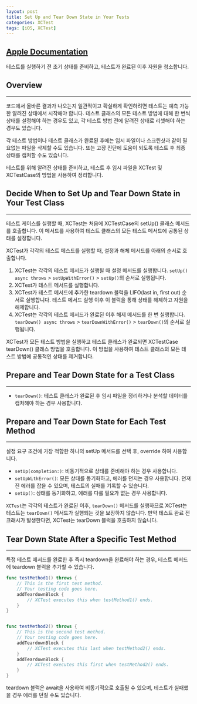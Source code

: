 ```yaml
---
layout: post
title: Set Up and Tear Down State in Your Tests
categories: XCTest
tags: [iOS, XCTest]
---
```


## [Apple Documentation](https://developer.apple.com/documentation/xctest/xctestcase/set_up_and_tear_down_state_in_your_tests)

테스트를 실행하기 전 초기 상태를 준비하고, 테스트가 완료된 이후 자원을 청소합니다.

## Overview
---

코드에서 올바른 결과가 나오는지 일관적이고 확실하게 확인하려면 테스트는 예측 가능한 알려진 상태에서 시작해야 합니다. 테스트 클래스의 모든 테스트 방법에 대해 한 번씩 상태를 설정해야 하는 경우도 있고, 각 테스트 방법 전에 알려진 상태로 리셋해야 하는 경우도 있습니다.

각 테스트 방법이나 테스트 클래스가 완료된 후에는 임시 파일이나 스크린샷과 같이 필요없는 파일을 삭제할 수도 있습니다. 또는 고장 진단에 도움이 되도록 테스트 후 최종 상태를 캡처할 수도 있습니다.

테스트를 위해 알려진 상태를 준비하고, 테스트 후 임시 파일을 XCTest 및 XCTestCase의 방법을 사용하여 정리합니다.

## Decide When to Set Up and Tear Down State in Your Test Class
---

테스트 케이스를 실행할 때, XCTest는 처음에 XCTestCase의 setUp() 클래스 메서드를 호출합니다. 이 메서드를 사용하여 테스트 클래스의 모든 테스트 메서드에 공통된 상태를 설정합니다. 

XCTest가 각각의 테스트 메스드를 실행할 때, 설정과 해체 메서드를 아래의 순서로 호출합니다.

1. XCTest는 각각의 테스트 메서드가 실행될 때 설정 메서드를 실행합니다. `setUp() async throws` > `setUpWithError()` > `setUp()`의 순서로 실행됩니다. 
2. XCTest가 테스트 메서드를 실행합니다. 
3. XCTest가 테스트 메서드에 추가한 teardown 블럭을 LIFO(last in, first out) 순서로 실행합니다. 테스트 메서드 실행 이후 이 블럭을 통해 상태를 해제하고 자원을 해제합니다.
4. XCTest는 각각의 테스트 메서드가 완료된 이후 해제 메서드를 한 번 실행합니다. `tearDown() async throws` > `tearDownWithError()` > `tearDown()`의 순서로 실행됩니다. 

XCTest가 모든 테스트 방법을 실행하고 테스트 클래스가 완료되면 XCTestCase tearDown() 클래스 방법을 호출합니다. 이 방법을 사용하여 테스트 클래스의 모든 테스트 방법에 공통적인 상태를 제거합니다.

## Prepare and Tear Down State for a Test Class
---

- `tearDown()`: 테스트 클래스가 완료된 후 임시 파일을 정리하거나 분석할 데이터를 캡처해야 하는 경우 사용합니다.  


## Prepare and Tear Down State for Each Test Method
---

설정 요구 조건에 가장 적합한 하나의 setUp 메서드를 선택 후, override 하여 사용합니다.

- `setUp(completion:)`: 비동기적으로 상태를 준비해야 하는 경우 사용합니다.
- `setUpWithError()`: 모든 상태를 동기화하고, 에러를 던지는 경우 사용합니다. 던져진 에러를 잡을 수 있으며, 테스트의 실패를 기록할 수 있습니다. 
- `setUp()`: 상태를 동기화하고, 에러를 다룰 필요가 없는 경우 사용합니다. 

`XCTest`는 각각의 테스트가 완료된 이후, `tearDown()` 메서드를 실행하므로 XCTest는 테스트는 `tearDown()` 메서드가 실행되는 것을 보장하지 않습니다. 만약 테스트 완료 전 크래시가 발생한다면, XCTest는 tearDown 블럭을 호출하지 않습니다. 

## Tear Down State After a Specific Test Method
---

특정 테스트 메서드를 완료한 후 즉시 teardown을 완료해야 하는 경우, 테스트 메서드에 teardown 블럭을 추가할 수 있습니다. 


``` swift 
func testMethod1() throws {
    // This is the first test method.
    // Your testing code goes here.
    addTeardownBlock {
        // XCTest executes this when testMethod1() ends.
    }
}


func testMethod2() throws {
    // This is the second test method.
    // Your testing code goes here.
    addTeardownBlock {
        // XCTest executes this last when testMethod2() ends.
    }
    addTeardownBlock {
        // XCTest executes this first when testMethod2() ends.
    }
}
```

teardown 블럭은 await을 사용하여 비동기적으로 호출될 수 있으며, 테스트가 실패했을 경우 에러를 던질 수도 있습니다. 
